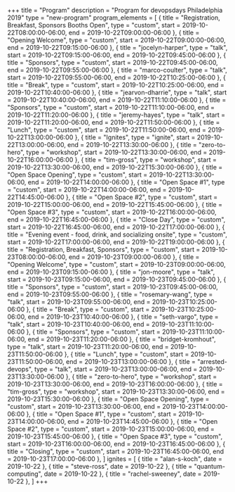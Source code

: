 +++
title = "Program"
description = "Program for devopsdays Philadelphia 2019"
type = "new-program"
program_elements = [
    { title = "Registration, Breakfast, Sponsors Booths Open", type = "custom", start = 2019-10-22T08:00:00-06:00, end = 2019-10-22T09:00:00-06:00 },
    { title = "Opening Welcome", type = "custom", start = 2019-10-22T09:00:00-06:00, end = 2019-10-22T09:15:00-06:00 },
    { title = "jocelyn-harper", type = "talk", start = 2019-10-22T09:15:00-06:00, end = 2019-10-22T09:45:00-06:00 },
    { title = "Sponsors", type = "custom", start = 2019-10-22T09:45:00-06:00, end = 2019-10-22T09:55:00-06:00 },
    { title = "marco-coulter", type = "talk", start = 2019-10-22T09:55:00-06:00, end = 2019-10-22T10:25:00-06:00 },
    { title = "Break", type = "custom", start = 2019-10-22T10:25:00-06:00, end = 2019-10-22T10:40:00-06:00 },
    { title = "jearvon-dharrie", type = "talk", start = 2019-10-22T10:40:00-06:00, end = 2019-10-22T11:10:00-06:00 },
    { title = "Sponsors", type = "custom", start = 2019-10-22T11:10:00-06:00, end = 2019-10-22T11:20:00-06:00 },
    { title = "jeremy-hayes", type = "talk", start = 2019-10-22T11:20:00-06:00, end = 2019-10-22T11:50:00-06:00 },
    { title = "Lunch", type = "custom", start = 2019-10-22T11:50:00-06:00, end = 2019-10-22T13:00:00-06:00 },
    { title = "Ignites", type = "ignite", start = 2019-10-22T13:00:00-06:00, end = 2019-10-22T13:30:00-06:00 },
    { title = "zero-to-hero", type = "workshop", start = 2019-10-22T13:30:00-06:00, end = 2019-10-22T16:00:00-06:00 },
    { title = "tim-gross", type = "workshop", start = 2019-10-22T13:30:00-06:00, end = 2019-10-22T15:30:00-06:00 },
    { title = "Open Space Opening", type = "custom", start = 2019-10-22T13:30:00-06:00, end = 2019-10-22T14:00:00-06:00 },
    { title = "Open Space #1", type = "custom", start = 2019-10-22T14:00:00-06:00, end = 2019-10-22T14:45:00-06:00 },
    { title = "Open Space #2", type = "custom", start = 2019-10-22T15:00:00-06:00, end = 2019-10-22T15:45:00-06:00 },
    { title = "Open Space #3", type = "custom", start = 2019-10-22T16:00:00-06:00, end = 2019-10-22T16:45:00-06:00 },
    { title = "Close Day", type = "custom", start = 2019-10-22T16:45:00-06:00, end = 2019-10-22T17:00:00-06:00 },
    { title = "Evening event - food, drink, and socializing onsite", type = "custom", start = 2019-10-22T17:00:00-06:00, end = 2019-10-22T19:00:00-06:00 },
    { title = "Registration, Breakfast, Sponsors", type = "custom", start = 2019-10-23T08:00:00-06:00, end = 2019-10-23T09:00:00-06:00 },
    { title = "Opening Welcome", type = "custom", start = 2019-10-23T09:00:00-06:00, end = 2019-10-23T09:15:00-06:00 },
    { title = "jon-moore", type = "talk", start = 2019-10-23T09:15:00-06:00, end = 2019-10-23T09:45:00-06:00 },
    { title = "Sponsors", type = "custom", start = 2019-10-23T09:45:00-06:00, end = 2019-10-23T09:55:00-06:00 },
    { title = "rosemary-wang", type = "talk", start = 2019-10-23T09:55:00-06:00, end = 2019-10-23T10:25:00-06:00 },
    { title = "Break", type = "custom", start = 2019-10-23T10:25:00-06:00, end = 2019-10-23T10:40:00-06:00 },
    { title = "seth-vargo", type = "talk", start = 2019-10-23T10:40:00-06:00, end = 2019-10-23T11:10:00-06:00 },
    { title = "Sponsors", type = "custom", start = 2019-10-23T11:10:00-06:00, end = 2019-10-23T11:20:00-06:00 },
    { title = "bridget-kromhout", type = "talk", start = 2019-10-23T11:20:00-06:00, end = 2019-10-23T11:50:00-06:00 },
    { title = "Lunch", type = "custom", start = 2019-10-23T11:50:00-06:00, end = 2019-10-23T13:00:00-06:00 },
    { title = "arrested-devops", type = "talk", start = 2019-10-23T13:00:00-06:00, end = 2019-10-23T13:30:00-06:00 },
    { title = "zero-to-hero", type = "workshop", start = 2019-10-23T13:30:00-06:00, end = 2019-10-23T16:00:00-06:00 },
    { title = "tim-gross", type = "workshop", start = 2019-10-23T13:30:00-06:00, end = 2019-10-23T15:30:00-06:00 },
    { title = "Open Space Opening", type = "custom", start = 2019-10-23T13:30:00-06:00, end = 2019-10-23T14:00:00-06:00 },
    { title = "Open Space #1", type = "custom", start = 2019-10-23T14:00:00-06:00, end = 2019-10-23T14:45:00-06:00 },
    { title = "Open Space #2", type = "custom", start = 2019-10-23T15:00:00-06:00, end = 2019-10-23T15:45:00-06:00 },
    { title = "Open Space #3", type = "custom", start = 2019-10-23T16:00:00-06:00, end = 2019-10-23T16:45:00-06:00 },
    { title = "Closing", type = "custom", start = 2019-10-23T16:45:00-06:00, end = 2019-10-23T17:00:00-06:00 },
]
ignites = [
    { title = "alan-s-koch", date = 2019-10-22 },
    { title = "steve-ross", date = 2019-10-22 },
    { title = "quantum-computing", date = 2019-10-22 },
    { title = "rachel-sweeney", date = 2019-10-22 },
]
+++

